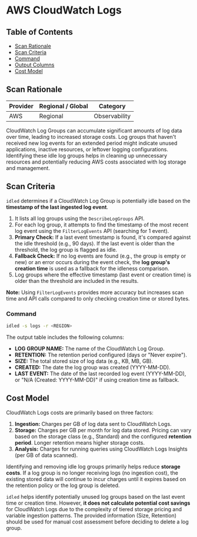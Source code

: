 # AWS CloudWatch Logs

## Table of Contents

- [Scan Rationale](#scan-rationale)
- [Scan Criteria](#scan-criteria)
- [Command](#command)
- [Output Columns](#output-columns)
- [Cost Model](#cost-model)

## Scan Rationale

| Provider | Regional / Global | Category      |
|----------|-------------------|---------------|
| AWS      | Regional          | Observability |

CloudWatch Log Groups can accumulate significant amounts of log data over time, leading to increased storage costs. Log groups that haven't received new log events for an extended period might indicate unused applications, inactive resources, or leftover logging configurations. Identifying these idle log groups helps in cleaning up unnecessary resources and potentially reducing AWS costs associated with log storage and management.

## Scan Criteria

`idled` determines if a CloudWatch Log Group is potentially idle based on the **timestamp of the last ingested log event**.

1.  It lists all log groups using the `DescribeLogGroups` API.
2.  For each log group, it attempts to find the timestamp of the most recent log event using the `FilterLogEvents` API (searching for 1 event).
3.  **Primary Check:** If a last event timestamp is found, it's compared against the idle threshold (e.g., 90 days). If the last event is older than the threshold, the log group is flagged as idle.
4.  **Fallback Check:** If no log events are found (e.g., the group is empty or new) or an error occurs during the event check, the **log group's creation time** is used as a fallback for the idleness comparison.
5.  Log groups where the effective timestamp (last event or creation time) is older than the threshold are included in the results.

**Note:** Using `FilterLogEvents` provides more accuracy but increases scan time and API calls compared to only checking creation time or stored bytes.

### Command

```bash
idled -s logs -r <REGION>
```

The output table includes the following columns:

- **LOG GROUP NAME:** The name of the CloudWatch Log Group.
- **RETENTION:** The retention period configured (days or "Never expire").
- **SIZE:** The total stored size of log data (e.g., KB, MB, GB).
- **CREATED:** The date the log group was created (YYYY-MM-DD).
- **LAST EVENT:** The date of the last recorded log event (YYYY-MM-DD), or "N/A (Created: YYYY-MM-DD)" if using creation time as fallback.

## Cost Model

CloudWatch Logs costs are primarily based on three factors:

1. **Ingestion:** Charges per GB of log data sent to CloudWatch Logs.
2. **Storage:** Charges per GB per month for log data stored. Pricing can vary based on the storage class (e.g., Standard) and the configured **retention period**. Longer retention means higher storage costs.
3. **Analysis:** Charges for running queries using CloudWatch Logs Insights (per GB of data scanned).

Identifying and removing idle log groups primarily helps reduce **storage costs**. If a log group is no longer receiving logs (no ingestion cost), the existing stored data will continue to incur charges until it expires based on the retention policy or the log group is deleted.

`idled` helps identify potentially unused log groups based on the last event time or creation time. However, **it does not calculate potential cost savings** for CloudWatch Logs due to the complexity of tiered storage pricing and variable ingestion patterns. The provided information (Size, Retention) should be used for manual cost assessment before deciding to delete a log group.
